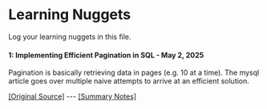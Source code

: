 # Learning Nuggets

Log your learning nuggets in this file.

#### 1: Implementing Efficient Pagination in SQL - May 2, 2025

Pagination is basically retrieving data in pages (e.g. 10 at a time). The mysql article goes over multiple naive attempts to arrive at an efficient solution.

[\[Original Source\]](https://mysql.rjweb.org/doc.php/pagination) --- [\[Summary Notes\]](https://github.com/herougo/LearningNugget/wiki/Original-Articles-SQL#1-implementing-efficient-pagination)
